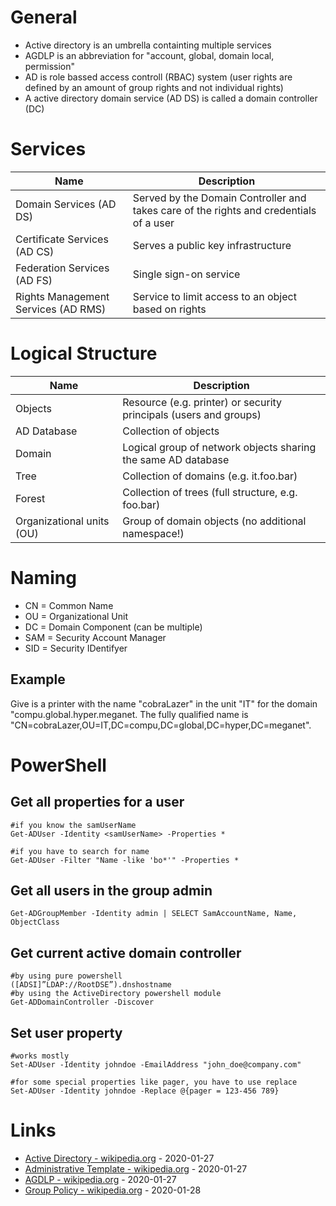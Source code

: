 # General

* Active directory is an umbrella containting multiple services
* AGDLP is an abbreviation for "account, global, domain local, permission"
* AD is role bassed access controll (RBAC) system (user rights are defined by an amount of group rights and not individual rights)
* A active directory domain service (AD DS) is called a domain controller (DC)

# Services

| Name | Description |
| --- | --- |
| Domain Services (AD DS) | Served by the Domain Controller and takes care of the rights and credentials of a user |
| Certificate Services (AD CS) | Serves a public key infrastructure |
| Federation Services (AD FS) | Single sign-on service |
| Rights Management Services (AD RMS) | Service to limit access to an object based on rights |

# Logical Structure

| Name | Description |
| --- | --- |
| Objects | Resource (e.g. printer) or security principals (users and groups) |
| AD Database | Collection of objects |
| Domain | Logical group of network objects sharing the same AD database |
| Tree | Collection of domains (e.g. it.foo.bar) |
| Forest | Collection of trees (full structure, e.g. foo.bar) |
| Organizational units (OU) | Group of domain objects (no additional namespace!) |

# Naming

* CN = Common Name
* OU = Organizational Unit
* DC = Domain Component (can be multiple)
* SAM = Security Account Manager
* SID = Security IDentifyer

## Example

Give is a printer with the name "cobraLazer" in the unit "IT" for the domain "compu.global.hyper.meganet.
The fully qualified name is "CN=cobraLazer,OU=IT,DC=compu,DC=global,DC=hyper,DC=meganet".

# PowerShell

## Get all properties for a user

```
#if you know the samUserName
Get-ADUser -Identity <samUserName> -Properties *

#if you have to search for name
Get-ADUser -Filter "Name -like 'bo*'" -Properties *
```

## Get all users in the group admin

```
Get-ADGroupMember -Identity admin | SELECT SamAccountName, Name, ObjectClass
```

## Get current active domain controller

```
#by using pure powershell
([ADSI]”LDAP://RootDSE”).dnshostname
#by using the ActiveDirectory powershell module
Get-ADDomainController -Discover
```

## Set user property

```
#works mostly
Set-ADUser -Identity johndoe -EmailAddress "john_doe@company.com"

#for some special properties like pager, you have to use replace
Set-ADUser -Identity johndoe -Replace @{pager = 123-456 789}
```


# Links

* [Active Directory - wikipedia.org](https://en.wikipedia.org/wiki/Active_Directory) - 2020-01-27
* [Administrative Template - wikipedia.org](https://en.wikipedia.org/wiki/Administrative_Template) - 2020-01-27
* [AGDLP - wikipedia.org](https://en.wikipedia.org/wiki/AGDLP) - 2020-01-27
* [Group Policy - wikipedia.org](https://en.wikipedia.org/wiki/Group_Policy) - 2020-01-28

